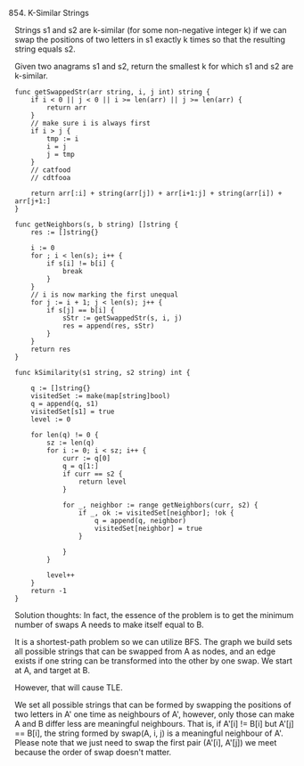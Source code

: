 854. K-Similar Strings
     
Strings s1 and s2 are k-similar (for some non-negative integer k) if we can swap the positions of two letters in s1 exactly k times so that the resulting string equals s2.

Given two anagrams s1 and s2, return the smallest k for which s1 and s2 are k-similar.

```
func getSwappedStr(arr string, i, j int) string {
    if i < 0 || j < 0 || i >= len(arr) || j >= len(arr) {
        return arr
    }
    // make sure i is always first
    if i > j {
        tmp := i
        i = j
        j = tmp
    }
    // catfood
    // cdtfooa

	return arr[:i] + string(arr[j]) + arr[i+1:j] + string(arr[i]) + arr[j+1:]
}

func getNeighbors(s, b string) []string {
    res := []string{}

    i := 0
    for ; i < len(s); i++ {
        if s[i] != b[i] {
            break
        }
    }
    // i is now marking the first unequal
    for j := i + 1; j < len(s); j++ {
        if s[j] == b[i] {
            sStr := getSwappedStr(s, i, j)
            res = append(res, sStr)
        }
    }
    return res
}

func kSimilarity(s1 string, s2 string) int {
    
    q := []string{}
    visitedSet := make(map[string]bool)
    q = append(q, s1)
    visitedSet[s1] = true
    level := 0

    for len(q) != 0 {
        sz := len(q)
        for i := 0; i < sz; i++ {
            curr := q[0]
            q = q[1:]
            if curr == s2 {
                return level
            }

            for _, neighbor := range getNeighbors(curr, s2) {
                if _, ok := visitedSet[neighbor]; !ok {
                    q = append(q, neighbor)
                    visitedSet[neighbor] = true
                }

            }
        }

        level++
    }
    return -1
}

```

Solution thoughts:
In fact, the essence of the problem is to get the minimum number of swaps A needs to make itself equal to B.

It is a shortest-path problem so we can utilize BFS. The graph we build sets all possible strings that can be swapped from A as nodes, and an edge exists if one string can be transformed into the other by one swap. We start at A, and target at B.

However, that will cause TLE.

We set all possible strings that can be formed by swapping the positions of two letters in A' one time as neighbours of A', however, only those can make A and B differ less are meaningful neighbours. That is, if A'[i] != B[i] but A'[j] == B[i], the string formed by swap(A, i, j) is a meaningful neighbour of A'. Please note that we just need to swap the first pair (A'[i], A'[j]) we meet because the order of swap doesn't matter.